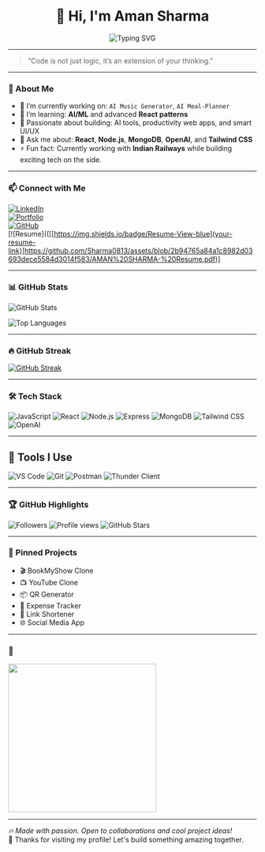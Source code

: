 <!-- Typing Header -->
<h1 align="center">
  👋 Hi, I'm Aman Sharma
</h1>

<p align="center">
  <img src="https://readme-typing-svg.herokuapp.com?font=Fira+Code&weight=500&size=25&pause=1000&center=true&vCenter=true&color=F70000&width=435&lines=🚀+Full+Stack+Developer;🧠+AI+Enthusiast;💻+React+%2B+Node.js+Dev;💡+Tech+Lover+%7C+Builder+%7C+Doer" alt="Typing SVG" />
</p>

---

> “Code is not just logic, it’s an extension of your thinking.”

---

### 🌟 About Me

- 🔭 I’m currently working on: `AI Music Generator`, `AI Meal-Planner`
- 🌱 I’m learning: **AI/ML** and advanced **React patterns**  
- 🧠 Passionate about building: AI tools, productivity web apps, and smart UI/UX  
- 💬 Ask me about: **React**, **Node.js**, **MongoDB**, **OpenAI**, and **Tailwind CSS**  
- ⚡ Fun fact: Currently working with **Indian Railways** while building exciting tech on the side.

---

### 📫 Connect with Me

[![LinkedIn](https://img.shields.io/badge/LinkedIn-blue?logo=linkedin&logoColor=white)](https://www.linkedin.com/in/aman-sharma-28b237247)  
[![Portfolio](https://img.shields.io/badge/Portfolio-Visit-lightgrey?style=flat-square&logo=google-chrome)](https://yourwebsite.com)  
[![GitHub](https://img.shields.io/badge/GitHub-Sharma0813-black?logo=github)](https://github.com/Sharma0813)  
[![Resume](([[https://img.shields.io/badge/Resume-View-blue](your-resume-link)]https://github.com/Sharma0813/assets/blob/2b94765a84a1c8982d03693dece5584d3014f583/AMAN%20SHARMA-%20Resume.pdf)]

---

### 📊 GitHub Stats

![GitHub Stats](https://github-readme-stats.vercel.app/api?username=Sharma0813&show_icons=true&theme=radical&hide_border=true)

![Top Languages](https://github-readme-stats.vercel.app/api/top-langs/?username=Sharma0813&layout=compact&theme=radical&hide_border=true)

---

### 🔥 GitHub Streak

[![GitHub Streak](https://github-readme-streak-stats.herokuapp.com?user=Sharma0813&theme=radical&hide_border=true)](https://git.io/streak-stats)

---

### 🛠️ Tech Stack

![JavaScript](https://img.shields.io/badge/-JavaScript-black?style=flat-square&logo=javascript)
![React](https://img.shields.io/badge/-React-black?style=flat-square&logo=react)
![Node.js](https://img.shields.io/badge/-Node.js-black?style=flat-square&logo=node.js)
![Express](https://img.shields.io/badge/-Express.js-black?style=flat-square&logo=express)
![MongoDB](https://img.shields.io/badge/-MongoDB-black?style=flat-square&logo=mongodb)
![Tailwind CSS](https://img.shields.io/badge/-Tailwind%20CSS-black?style=flat-square&logo=tailwind-css)
![OpenAI](https://img.shields.io/badge/-OpenAI-black?style=flat-square&logo=openai)

---

## 🧰 Tools I Use

![VS Code](https://img.shields.io/badge/-VSCode-black?style=flat-square&logo=visual-studio-code)
![Git](https://img.shields.io/badge/-Git-black?style=flat-square&logo=git)
![Postman](https://img.shields.io/badge/-Postman-black?style=flat-square&logo=postman)
![Thunder Client](https://img.shields.io/badge/-Thunder%20Client-black?style=flat-square&logo=thunder-client)

---

### 🏆 GitHub Highlights

![Followers](https://img.shields.io/github/followers/Sharma0813?label=Follow&style=social)
![Profile views](https://komarev.com/ghpvc/?username=Sharma0813&color=blue)
![GitHub Stars](https://img.shields.io/github/stars/Sharma0813?style=social)

---

### 📌 Pinned Projects

- 🎬 BookMyShow Clone  
- 📺 YouTube Clone  
- 📦 QR Generator  
- 📄 Expense Tracker  
- 🔗 Link Shortener  
- 🌐 Social Media App  

---

### 🎥


<img src="https://miro.medium.com/v2/resize:fit:720/0*ml-sqJgtbzv5R3_a.gif" width="300"/>

---

_🔥 Made with passion. Open to collaborations and cool project ideas!_  
🙏 Thanks for visiting my profile! Let's build something amazing together.
